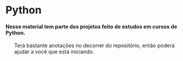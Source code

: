 # Python
<h4>Nesse material tem parte dos projetos feito de estudos em cursos de Python.</h4>
<ul>Terá bastante anotações no decorrer do repositório, então poderá ajudar a você que está iniciando.</ul>
